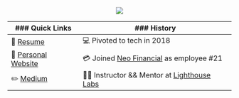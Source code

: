 <p align="center" width="100%">
   <img src="https://user-images.githubusercontent.com/38962736/180025690-ee836b18-7204-43de-adaf-079067f85631.gif" />
</p>

| ### Quick Links | ### History |
| --- | ----------- |
| :page_with_curl:	[Resume](https://github.com/connkat/Resume/blob/master/KConnolly2022.pdf)  | :computer: Pivoted to tech in 2018 |
| :floppy_disk:	[Personal Website](http://connkat.com) | :credit_card:	 Joined [Neo Financial](http://neofinancial.com) as employee #21 |
| :pencil2:	[Medium](https://medium.com/@connkat) | :woman_teacher:	Instructor && Mentor at [Lighthouse Labs](http://lighthouselabs.ca) |

